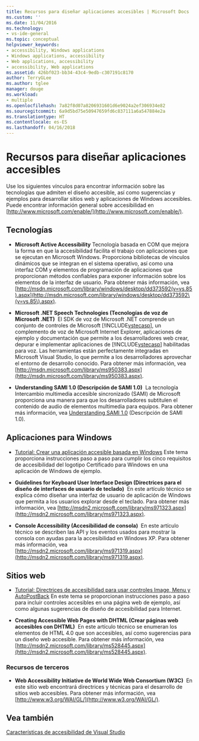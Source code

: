 ```yaml
---
title: Recursos para diseñar aplicaciones accesibles | Microsoft Docs
ms.custom: ''
ms.date: 11/04/2016
ms.technology:
- vs-ide-general
ms.topic: conceptual
helpviewer_keywords:
- accessibility, Windows applications
- Windows applications, accessibility
- Web applications, accessibility
- accessibility, Web applications
ms.assetid: 426bf023-bb34-43c4-9edb-c307191c8170
author: TerryGLee
ms.author: tglee
manager: douge
ms.workload:
- multiple
ms.openlocfilehash: 7a82f8d07a8206931601d6e9024a2ef306934e82
ms.sourcegitcommit: 6a9d5bd75e50947659fd6c837111a6a547884e2a
ms.translationtype: HT
ms.contentlocale: es-ES
ms.lasthandoff: 04/16/2018
---
```

# <a name="resources-for-designing-accessible-applications"></a>Recursos para diseñar aplicaciones accesibles
Use los siguientes vínculos para encontrar información sobre las tecnologías que admiten el diseño accesible, así como sugerencias y ejemplos para desarrollar sitios web y aplicaciones de Windows accesibles. Puede encontrar información general sobre accesibilidad en [http://www.microsoft.com/enable/](http://www.microsoft.com/enable/).  
  
## <a name="technologies"></a>Tecnologías  
  
-   **Microsoft Active Accessibility** Tecnología basada en COM que mejora la forma en que la accesibilidad facilita el trabajo con aplicaciones que se ejecutan en Microsoft Windows. Proporciona bibliotecas de vínculos dinámicos que se integran en el sistema operativo, así como una interfaz COM y elementos de programación de aplicaciones que proporcionan métodos confiables para exponer información sobre los elementos de la interfaz de usuario. Para obtener más información, vea [http://msdn.microsoft.com/library/windows/desktop/dd373592(v=vs.85).aspx](http://msdn.microsoft.com/library/windows/desktop/dd373592\(v=vs.85\).aspx).  
  
-   **Microsoft .NET Speech Technologies (Tecnologías de voz de Microsoft .NET)**  El SDK de voz de Microsoft .NET comprende un conjunto de controles de Microsoft [!INCLUDE[vstecasp](../../code-quality/includes/vstecasp_md.md)], un complemento de voz de Microsoft Internet Explorer, aplicaciones de ejemplo y documentación que permite a los desarrolladores web crear, depurar e implementar aplicaciones de [!INCLUDE[vstecasp](../../code-quality/includes/vstecasp_md.md)] habilitadas para voz. Las herramientas están perfectamente integradas en Microsoft Visual Studio, lo que permite a los desarrolladores aprovechar el entorno de desarrollo conocido. Para obtener más información, vea [http://msdn.microsoft.com/library/ms950383.aspx](http://msdn.microsoft.com/library/ms950383.aspx).  
  
-   **Understanding SAMI 1.0 (Descripción de SAMI 1.0)**  La tecnología Intercambio multimedia accesible sincronizado (SAMI) de Microsoft proporciona una manera para que los desarrolladores subtitulen el contenido de audio de elementos multimedia para equipos. Para obtener más información, vea [Understanding SAMI 1.0](http://msdn.microsoft.com/library/ms971327.aspx) (Descripción de SAMI 1.0).  
  
## <a name="windows-applications"></a>Aplicaciones para Windows  
  
-   [Tutorial: Crear una aplicación accesible basada en Windows](http://msdn.microsoft.com/Library/654c7f2f-1586-480b-9f12-9d9b8f5cc32b) Este tema proporciona instrucciones paso a paso para cumplir los cinco requisitos de accesibilidad del logotipo Certificado para Windows en una aplicación de Windows de ejemplo.  
  
-   **Guidelines for Keyboard User Interface Design (Directrices para el diseño de interfaces de usuario de teclado)**  En este artículo técnico se explica cómo diseñar una interfaz de usuario de aplicación de Windows que permita a los usuarios explorar desde el teclado. Para obtener más información, vea [http://msdn2.microsoft.com/library/ms971323.aspx](http://msdn2.microsoft.com/library/ms971323.aspx).  
  
-   **Console Accessibility (Accesibilidad de consola)**  En este artículo técnico se describen las API y los eventos usados para mostrar la consola con ayudas para la accesibilidad en Windows XP. Para obtener más información, vea [http://msdn2.microsoft.com/library/ms971319.aspx](http://msdn2.microsoft.com/library/ms971319.aspx).  
  
## <a name="web-sites"></a>Sitios web  
  
-   [Tutorial: Directrices de accesibilidad para usar controles Image, Menu y AutoPostBack](http://msdn.microsoft.com/Library/ff7b5021-48b3-46bf-921f-9fe1e0e32202) En este tema se proporcionan instrucciones paso a paso para incluir controles accesibles en una página web de ejemplo, así como algunas sugerencias de diseño de accesibilidad para Internet.
  
-   **Creating Accessible Web Pages with DHTML (Crear páginas web accesibles con DHTML)**  En este artículo técnico se enumeran los elementos de HTML 4.0 que son accesibles, así como sugerencias para un diseño web accesible. Para obtener más información, vea [http://msdn2.microsoft.com/library/ms528445.aspx](http://msdn2.microsoft.com/library/ms528445.aspx).
  
### <a name="third-party-resources"></a>Recursos de terceros  
  
-   **Web Accessibility Initiative de World Wide Web Consortium (W3C)**  En este sitio web encontrará directrices y técnicas para el desarrollo de sitios web accesibles. Para obtener más información, vea [http://www.w3.org/WAI/GL/](http://www.w3.org/WAI/GL/).  
  
## <a name="see-also"></a>Vea también  
 [Características de accesibilidad de Visual Studio](../../ide/reference/accessibility-features-of-visual-studio.md)